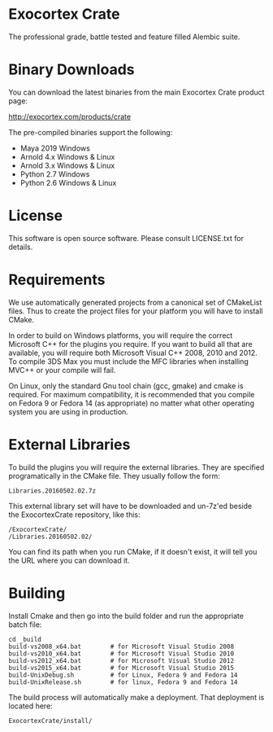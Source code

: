 # Exocortex Crate

The professional grade, battle tested and feature filled Alembic suite.

# Binary Downloads

You can download the latest binaries from the main Exocortex Crate product page:

http://exocortex.com/products/crate

The pre-compiled binaries support the following:

- Maya 2019 Windows
- Arnold 4.x Windows & Linux
- Arnold 3.x Windows & Linux
- Python 2.7 Windows
- Python 2.6 Windows & Linux

# License

This software is open source software.  Please consult LICENSE.txt for details.

# Requirements

We use automatically generated projects from a canonical set of CMakeList files.
Thus to create the project files for your platform you will have to install
CMake.

In order to build on Windows platforms, you will require the correct Microsoft C++
for the plugins you require.  If you want to build all that are available,
you will require both Microsoft Visual C++ 2008, 2010 and 2012.  To compile 3DS Max you
must include the MFC libraries when installing MVC++ or your compile will fail.

On Linux, only the standard Gnu tool chain (gcc, gmake) and
cmake is required.  For maximum compatibility, it is recommended that you compile
on Fedora 9 or Fedora 14 (as appropriate) no matter what other operating system you
are using in production.

# External Libraries

To build the plugins you will require the external libraries.  They are specified
programatically in the CMake file.  They usually follow the form:

	Libraries.20160502.02.7z

This external library set will have to be downloaded and un-7z'ed beside the
ExocortexCrate repository, like this:

    /ExocortexCrate/
    /Libraries.20160502.02/

You can find its path when you run CMake, if it doesn't exist, it will tell you
the URL where you can download it.

# Building

Install Cmake and then go into the build folder and run the appropriate batch file:

    cd _build
    build-vs2008_x64.bat        # for Microsoft Visual Studio 2008
    build-vs2010_x64.bat        # for Microsoft Visual Studio 2010
    build-vs2012_x64.bat        # for Microsoft Visual Studio 2012
    build-vs2015_x64.bat        # for Microsoft Visual Studio 2015
    build-UnixDebug.sh          # for Linux, Fedora 9 and Fedora 14
    build-UnixRelease.sh        # for linux, Fedora 9 and Fedora 14

The build process will automatically make a deployment.  That deployment is located here:

    ExocortexCrate/install/
